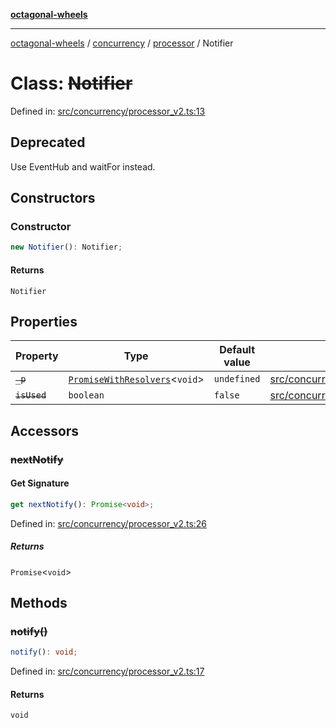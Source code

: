 [**octagonal-wheels**](../../../../../../README.md)

***

[octagonal-wheels](../../../../../../globals.md) / [concurrency](../../../README.md) / [processor](../README.md) / Notifier

# Class: ~~Notifier~~

Defined in: [src/concurrency/processor\_v2.ts:13](https://github.com/vrtmrz/octagonal-wheels/blob/main/src/concurrency/processor_v2.ts#L13)

## Deprecated

Use EventHub and waitFor instead.

## Constructors

### Constructor

```ts
new Notifier(): Notifier;
```

#### Returns

`Notifier`

## Properties

| Property | Type | Default value | Defined in |
| ------ | ------ | ------ | ------ |
| <a id="_p"></a> ~~`_p`~~ | [`PromiseWithResolvers`](../../../../promises/type-aliases/PromiseWithResolvers.md)\<`void`\> | `undefined` | [src/concurrency/processor\_v2.ts:15](https://github.com/vrtmrz/octagonal-wheels/blob/main/src/concurrency/processor_v2.ts#L15) |
| <a id="isused"></a> ~~`isUsed`~~ | `boolean` | `false` | [src/concurrency/processor\_v2.ts:16](https://github.com/vrtmrz/octagonal-wheels/blob/main/src/concurrency/processor_v2.ts#L16) |

## Accessors

### ~~nextNotify~~

#### Get Signature

```ts
get nextNotify(): Promise<void>;
```

Defined in: [src/concurrency/processor\_v2.ts:26](https://github.com/vrtmrz/octagonal-wheels/blob/main/src/concurrency/processor_v2.ts#L26)

##### Returns

`Promise`\<`void`\>

## Methods

### ~~notify()~~

```ts
notify(): void;
```

Defined in: [src/concurrency/processor\_v2.ts:17](https://github.com/vrtmrz/octagonal-wheels/blob/main/src/concurrency/processor_v2.ts#L17)

#### Returns

`void`
